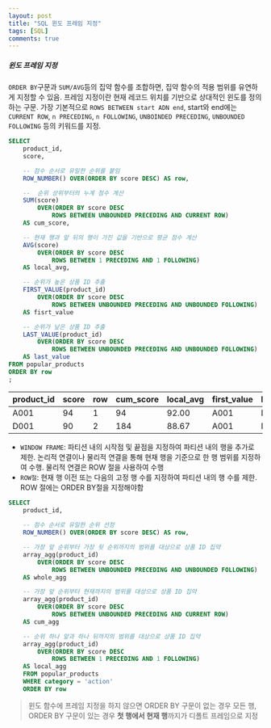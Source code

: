 ```yaml
---
layout: post
title: "SQL 윈도 프레임 지정"
tags: [SQL]
comments: true
---
```


##### 윈도 프레임 지정
`ORDER BY`구문과 `SUM/AVG`등의 집약 함수를 조합하면, 집약 함수의 적용 범위를 유연하게 지정할 수 있음. 프레임 지정이란 현재 레코드 위치를 기반으로 상대적인 윈도를 정의하는 구문. 가장 기본적으로 `ROWS BETWEEN start ADN end`, start와 end에는 `CURRENT ROW`, `n PRECEDING`, `n FOLLOWING`, `UNBOINDED PRECEDING`, `UNBOUNDED FOLLOWING` 등의 키워드를 지정. 


```sql
SELECT
    product_id,
    score,

    -- 점수 순서로 유일한 순위를 붙임
    ROW_NUMBER() OVER(ORDER BY score DESC) AS row,

    --  순위 상위부터의 누계 점수 계산
    SUM(score)
        OVER(ORDER BY score DESC
            ROWS BETWEEN UNBOUNDED PRECEDING AND CURRENT ROW)
    AS cum_score,

    -- 현재 행과 앞 뒤의 행이 가진 값을 기반으로 평균 점수 계산
    AVG(score)
        OVER(ORDER BY score DESC
            ROWS BETWEEN 1 PRECEDING AND 1 FOLLOWING)
    AS local_avg,

    -- 순위가 높은 상품 ID 추출
    FIRST_VALUE(product_id)
        OVER(ORDER BY score DESC
            ROWS BETWEEN UNBOUNDED PRECEDING AND UNBOUNDED FOLLOWING)
    AS fisrt_value

    -- 순위가 낲은 상품 ID 추출
    LAST_VALUE(product_id)
        OVER(ORDER BY score DESC
            ROWS BETWEEN UNBOUNDED PRECEDING AND UNBOUNDED FOLLOWING)
    AS last_value
FROM popular_products
ORDER BY row
;
```


| product_id | score | row | cum_score | local_avg | first_value | last_value |
|------------|-------|-----|-----------|-----------|-------------|------------|
| A001       | 94    | 1   | 94        | 92.00     | A001        | D004       |
| D001       | 90    | 2   | 184       | 88.67     | A001        | D004       |


- `WINDOW FRAME`: 파티션 내의 시작점 및 끝점을 지정하여 파티션 내의 행을 추가로 제한. 논리적 연결이나 물리적 연결을 통해 현재 행을 기준으로 한 행 범위를 지정하여 수행. 물리적 연결은 ROW 절을 사용하여 수행
- `ROW절`: 현재 행 이전 또는 다음의 고정 행 수를 지정하여 파티션 내의 행 수를 제한. ROW 절에는 ORDER BY절을 지정해야함  

```sql
SELECT
    product_id,
   
    -- 점수 순서로 유일한 순위 선정
    ROW_NUMBER() OVER(ORDER BY score DESC) AS row,

    -- 가장 앞 순위부터 가장 뒷 순위까지의 범위를 대상으로 상품 ID 집약
    array_agg(product_id)
        OVER(ORDER BY score DESC
            ROWS BETWEEN UNBOUNDED PRECEDING AND UNBOUNDED FOLLOWING)
    AS whole_agg

    -- 가장 앞 순위부터 현재까지의 범위를 대상으로 상품 ID 집약
    array_agg(product_id)
        OVER(ORDER BY score DESC
            ROWS BETWEEN UNBOUNDED PRECEDING AND CURRENT ROW)
    AS cum_agg

    -- 순위 하나 앞과 하나 뒤까지의 범위를 대상으로 샹품 ID 집약
    array_agg(product_id)
        OVER(ORDER BY score DESC
            ROWS BETWEEN 1 PRECEDING AND 1 FOLLOWING)
    AS local_agg 
    FROM popular_products
    WHERE category = 'action'
    ORDER BY row
```

> 윈도 함수에 프레임 지정을 하지 않으면 ORDER BY 구문이 없는 경우 모든 행, ORDER BY 구문이 있는 경우 **첫 행에서 현재 행**까지가 디폴트 프레임으로 지정
